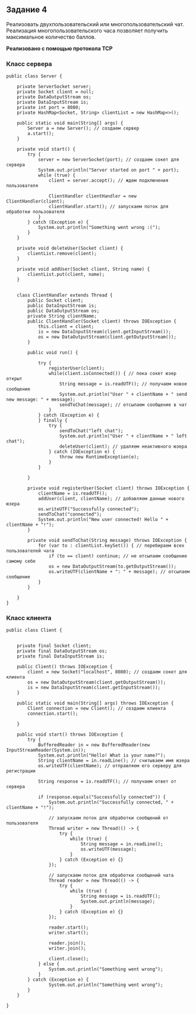 ## **Задание 4**
Реализовать двухпользовательский или многопользовательский чат. Реализация
многопользовательского часа позволяет получить максимальное количество
баллов.

**Реализовано с помощью протокола TCP**

### Класс сервера ###

    public class Server {
    
        private ServerSocket server;
        private Socket client = null;
        private DataOutputStream os;
        private DataInputStream is;
        private int port = 8080;
        private HashMap<Socket, String> clientList = new HashMap<>();
    
        public static void main(String[] args) {
            Server a = new Server(); // создаем сервер
            a.start();
        }
    
        private void start() {
            try {
                server = new ServerSocket(port); // создаем сокет для сервера
                System.out.println("Server started on port " + port);
                while (true) {
                    client = server.accept(); // ждем подключения пользователя
    
                    ClientHandler clientHandler = new ClientHandler(client);
                    clientHandler.start(); // запускаем поток для обработки пользователя
                }
            } catch (Exception e) {
                System.out.println("Something went wrong :(");
            }
        }
    
        private void deleteUser(Socket client) {
            clientList.remove(client);
        }
    
        private void addUser(Socket client, String name) {
            clientList.put(client, name);
        }
    
    
        class ClientHandler extends Thread {
            public Socket client;
            public DataInputStream is;
            public DataOutputStream os;
            private String clientName;
            public ClientHandler(Socket client) throws IOException {
                this.client = client;
                is = new DataInputStream(client.getInputStream());
                os = new DataOutputStream(client.getOutputStream());
            }
    
            public void run() {

                try {
                    registerUser(client); 
                    while(client.isConnected()) { // пока сокет юзер открыт
                        String message = is.readUTF(); // получаем новое сообщение
                        System.out.println("User " + clientName + " send new message: " + message);
                        sendToChat(message); // отсылаем сообщение в чат
                    }
                } catch (Exception e) {
                } finally {
                    try {
                        sendToChat("left chat");
                        System.out.println("User " + clientName + " left chat");
                        deleteUser(client); // удаляем неактивного юзера
                    } catch (IOException e) {
                        throw new RuntimeException(e);
                    }
                }
    
            }
    
            private void registerUser(Socket client) throws IOException {
                clientName = is.readUTF(); 
                addUser(client, clientName); // добавляем данные нового юзера
                os.writeUTF("Successfully connected");
                sendToChat("connected");
                System.out.println("New user connected! Hello " + clientName + "!");
            }
    
            private void sendToChat(String message) throws IOException {
                for (var to : clientList.keySet()) { // перебираем всех пользователей чата
                    if (to == client) continue; // не отсылаем сообщение самому себе
                    os = new DataOutputStream(to.getOutputStream());
                    os.writeUTF(clientName + ": " + message); // отсылаем сообщение
                }
            }
    
        }
    }

### Класс клиента ###

    public class Client {
    
    
        private final Socket client;
        private final DataOutputStream os;
        private final DataInputStream is;
    
        public Client() throws IOException {
            client = new Socket("localhost", 8080); // создаем сокет для клиента
            os = new DataOutputStream(client.getOutputStream());
            is = new DataInputStream(client.getInputStream());
        }
    
        public static void main(String[] args) throws IOException {
            Client connection = new Client(); // создаем клиента
            connection.start();
    
        }
    
        public void start() throws IOException {
            try {
                BufferedReader in = new BufferedReader(new InputStreamReader(System.in));
                System.out.println("Hello! What is your name?");
                String clientName = in.readLine(); // считываем имя юзера
                os.writeUTF(clientName); // отправляем его серверу для регистрации
    
                String response = is.readUTF(); // получаем ответ от сервера
    
                if (response.equals("Successfully connected")) {
                    System.out.println("Successfully connected, " + clientName + "!");
    
                    // запускаем поток для обработки сообщений от пользователя
                    Thread writer = new Thread(() -> {
                        try {
                            while (true) {
                                String message = in.readLine();
                                os.writeUTF(message);
                            }
                        } catch (Exception e) {}
                    });
    
                    // запускаем поток для обработки сообщений чата
                    Thread reader = new Thread(() -> {
                        try {
                            while (true) {
                                String message = is.readUTF();
                                System.out.println(message);
                            }
                        } catch (Exception e) {}
                    });
    
                    reader.start();
                    writer.start();
    
                    reader.join();
                    writer.join();
    
                    client.close();
                } else {
                    System.out.println("Something went wrong");
                }
            } catch (Exception e) {
                    System.out.println("Something went wrong");
            }
        }
    
    }
 


